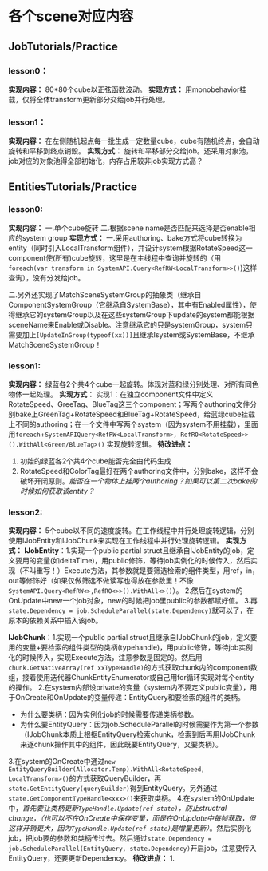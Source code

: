 # 各个scene对应内容
## JobTutorials/Practice
### lesson0： 
**实现内容：** 80\*80个cube以正弦函数波动。
**实现方式：**
用monobehavior挂载，仅将全体transform更新部分交给job并行处理。

### lesson1： 
**实现内容：** 在左侧随机起点每一批生成一定数量cube，cube有随机终点，会自动旋转和平移到终点销毁。
**实现方式：**
旋转和平移部分交给job。还采用对象池，job对应的对象池得全部初始化，内存占用较非job实现方式高？

## EntitiesTutorials/Practice

### lesson0: 
**实现内容：** 一.单个cube旋转 二.根据scene name是否匹配来选择是否enable相应的system group
**实现方式：**
一.采用authoring、bake方式将cube转换为entity（同时引入LocalTransform组件），并设计system根据RotateSpeed这一component使(所有)cube旋转，这里是在主线程中查询并旋转的（用`foreach(var transform in SystemAPI.Query<RefRW<LocalTransform>>()`)这样查询），没有分发给job。

二.另外还实现了MatchSceneSystemGroup的抽象类（继承自ComponentSystemGroup（它继承自SystemBase），其中有Enabled属性），使得继承它的systemGroup以及在这些systemGroup下update的system都能根据sceneName来Enable或Disable。注意继承它的只是systemGroup，system只需要加上`[UpdateInGroup(typeof(xx))]`且继承Isystem或SystemBase，不继承MatchSceneSystemGroup！
### lesson1: 
**实现内容：** 绿蓝各2个共4个cube一起旋转。体现对蓝和绿分别处理、对所有同色物体一起处理。
**实现方式：**
实现1：在独立component文件中定义RotateSpeed、GreeTag、BlueTag这三个component；写两个authoring文件分别bake上GreenTag+RotateSpeed和BlueTag+RotateSpeed，给蓝绿cube挂载上不同的authoring；在一个文件中写两个system（因为system不用挂载），里面用`foreach`+`SystemAPIQuery<RefRW<LocalTransform>, RefRO<RotateSpeed>>().WithAll<Green/BlueTag>()` 实现旋转逻辑。
**待改进点：**
1. 初始的绿蓝各2个共4个cube能否完全由代码生成
2. RotateSpeed和ColorTag最好在两个authoring文件中，分别bake，这样不会破坏开闭原则。*能否在一个物体上挂两个authoring？如果可以第二次bake的时候如何获取该entity？*

### lesson2: 
**实现内容：** 5个cube以不同的速度旋转。在工作线程中并行处理旋转逻辑，分别使用IJobEntity和IJobChunk来实现在工作线程中并行处理旋转逻辑。
**实现方式：**
**IJobEntity**：1.实现一个public partial struct且继承自IJobEntity的job，定义要用的变量(如deltaTime)，用public修饰，等待job实例化的时候传入，然后实现（不叫重写！）Execute方法，其参数就是要筛选检索的组件类型，用ref，in，out等修饰好（如果仅做筛选不做读写也得放在参数里！不像`SystemAPI.Query<RefRW<>,RefRO<>>().WithAll<>()`）。
2.然后在system的OnUpdate中new一个job对象，new的时候把job里public的参数都赋好值。
3.再`state.Dependency = job.ScheduleParallel(state.Dependency)`就可以了，在原本的依赖关系中插入该job。

**IJobChunk**：1.实现一个public partial struct且继承自IJobChunk的job，定义要用的变量+要检索的组件类型的类柄(typehandle)，用public修饰，等待job实例化的时候传入，实现Execute方法，注意参数是固定的。然后用`chunk.GetNativeArray(ref xxTypeHandle)`的方式获取chunk内的component数组，接着使用迭代器ChunkEntityEnumerator或自己用for循环实现对每个entity的操作。
2.在system内部设private的变量（system内不要定义public变量），用于OnCreate和OnUpdate的变量传递：EntityQuery和要检索的组件的类柄。
- 为什么要类柄：因为实例化job的时候需要传递类柄参数。
- 为什么要EntityQuery：因为job.ScheduleParallel的时候需要作为第一个参数（IJobChunk本质上根据EntityQuery检索chunk，检索到后再用IJobChunk来逐chunk操作其中的组件，因此既要EntityQuery，又要类柄）。
  
3.在system的OnCreate中通过`new EntityQueryBuilder(Allocator.Temp).WithAll<RotateSpeed, LocalTransform>()`的方式获取QueryBuilder，再`state.GetEntityQuery(queryBuilder)`得到EntityQuery。另外通过`state.GetComponentTypeHandle<xxx>()`来获取类柄。
4.在system的OnUpdate中，*首先要让类柄更新`TypeHandle.Update(ref state)`，防止structral change，（也可以不在OnCreate中保存变量，而是在OnUpdate中每帧获取，但这样开销更大，因为`TypeHandle.Update(ref state)`是增量更新）*。然后实例化job，把job要的参数和类柄传过去。然后通过`state.Dependency = job.ScheduleParallel(EntityQuery, state.Dependency)`开启job，注意要传入EntityQuery，还要更新Dependency。
**待改进点：**
1. 
